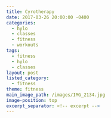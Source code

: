 ```yaml
---
title: Cyrotherapy
date: 2017-03-26 20:00:00 -0400
categories:
  - hylo
  - classes
  - fitness
  - workouts
tags:
  - fitness
  - hylo
  - classes
layout: post
listed_category:
  - fitness
theme: fitness
main_image_path: /images/IMG_2134.jpg
image-position: top
excerpt_separator: <!-- excerpt -->
---
```

